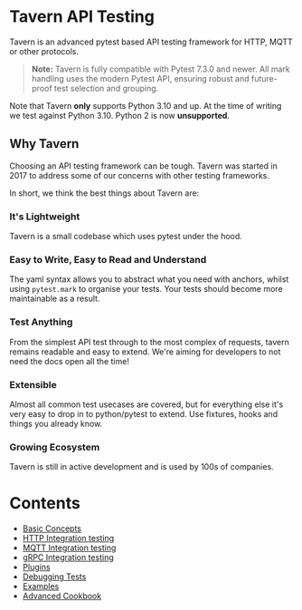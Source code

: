 
# Tavern API Testing

Tavern is an advanced pytest based API testing framework for HTTP, MQTT or other protocols.

> **Note:** Tavern is fully compatible with Pytest 7.3.0 and newer. All mark handling uses the modern Pytest API, ensuring robust and future-proof test selection and grouping.

Note that Tavern **only** supports Python 3.10 and up. At the time of writing we
test against Python 3.10. Python 2 is now **unsupported**.

## Why Tavern

Choosing an API testing framework can be tough. Tavern was started in 2017 to address some of our concerns with other testing frameworks.

In short, we think the best things about Tavern are:

### It's Lightweight

Tavern is a small codebase which uses pytest under the hood.

### Easy to Write, Easy to Read and Understand

The yaml syntax allows you to abstract what you need with anchors, whilst using `pytest.mark` to organise your tests. Your tests should become more maintainable as a result.

### Test Anything

From the simplest API test through to the most complex of requests, tavern remains readable and easy to extend. We're aiming for developers to not need the docs open all the time!

### Extensible

Almost all common test usecases are covered, but for everything else it's very easy to drop in to python/pytest to extend. Use fixtures, hooks and things you already know.

### Growing Ecosystem

Tavern is still in active development and is used by 100s of companies.

# Contents

* [Basic Concepts](basics.md)
* [HTTP Integration testing](http.md)
* [MQTT Integration testing](mqtt.md)
* [gRPC Integration testing](grpc.md)
* [Plugins](plugins.md)
* [Debugging Tests](debugging.md)
* [Examples](examples.md)
* [Advanced Cookbook](cookbook.md)
